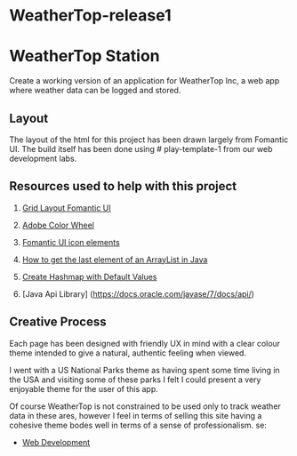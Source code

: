# WeatherTop-release1


# WeatherTop Station

Create a working version of an application for WeatherTop Inc, a web 
app where weather data can be logged and stored.


## Layout
The layout of the html for this project has been drawn largely from Fomantic UI. The build 
itself has been done using # play-template-1 from our web development labs.

## Resources used to help with this project

1. [Grid Layout Fomantic UI](https://fomantic-ui.com/collections/grid.html)

2. [Adobe Color Wheel](https://color.adobe.com/create/image-gradient)

3. [Fomantic UI icon elements](https://fomantic-ui.com/elements/icon.html#weather)

4. [How to get the last element of an ArrayList in Java](https://reactgo.com/java-get-last-element-of-arraylist/)

5. [Create Hashmap with Default Values](https://www.codegrepper.com/code-examples/java/create+hashmap+with+default+values)
6. [Java Api Library] (https://docs.oracle.com/javase/7/docs/api/)

## Creative Process
Each page has been designed with friendly UX in mind with a clear colour theme intended to give
a natural, authentic feeling when viewed.

I went with a US National Parks theme as having spent some time living in the USA and visiting some of these
parks I felt I could present a very enjoyable theme for the user of this app.

Of course WeatherTop is not constrained to be used only to track weather data in these ares, however
I feel in terms of selling this site having a cohesive theme bodes well in terms of a sense of professionalism.
se:

- [Web Development](https://tutors-design.netlify.com/course/wit-hdip-comp-sci-2020-web-development.netlify.com)
